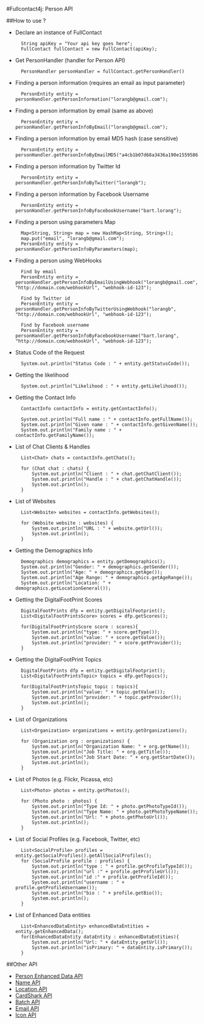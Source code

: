 #Fullcontact4j: Person API

##How to use ?

* Declare an instance of FullContact

        String apiKey = "Your api key goes here";
        FullContact fullContact = new FullContact(apiKey);

* Get PersonHandler (handler for Person API)

        PersonHandler personHandler = fullContact.getPersonHandler()

* Finding a person information (requires an email as input parameter)

        PersonEntity entity = personHandler.getPersonInformation("lorangb@gmail.com");

* Finding a person information by email (same as above)

        PersonEntity entity = personHandler.getPersonInfoByEmail("lorangb@gmail.com");

* Finding a person information by email MD5 hash (case sensitive)

        PersonEntity entity = personHandler.getPersonInfoByEmailMD5("a4cb1b07d68a3436a190e1559586ae3c");

* Finding a person information by Twitter Id

        PersonEntity entity = personHandler.getPersonInfoByTwitter("lorangb");

* Finding a person information by Facebook Username

        PersonEntity entity = personHandler.getPersonInfoByFacebookUsername("bart.lorang");

* Finding a person using parameters Map

        Map<String, String> map = new HashMap<String, String>();
        map.put("email", "lorangb@gmail.com");
        PersonEntity entity = personHandler.getPersonInfoByParameters(map);

* Finding a person using WebHooks

        Find by email
        PersonEntity entity = personHandler.getPersonInfoByEmailUsingWebhook("lorangb@gmail.com", "http://domain.com/webhookUrl", "webhook-id-123");

        Find by Twitter id
        PersonEntity entity = personHandler.getPersonInfoByTwitterUsingWebhook("lorangb", "http://domain.com/webhookUrl", "webhook-id-123");

        Find by Facebook username
        PersonEntity entity = personHandler.getPersonInfoByFacebookUsername("bart.lorang", "http://domain.com/webhookUrl", "webhook-id-123");

* Status Code of the Request

		System.out.println("Status Code : " + entity.getStatusCode());		

* Getting the likelihood

		System.out.println("Likelihood : " + entity.getLikelihood());

* Getting the Contact Info

		ContactInfo contactInfo = entity.getContactInfo();

		System.out.println("Full name : " + contactInfo.getFullName());
		System.out.println("Given name : " + contactInfo.getGivenName());
		System.out.println("Family name : " + contactInfo.getFamilyName());
		
* List of Chat Clients & Handles

        List<Chat> chats = contactInfo.getChats();

        for (Chat chat : chats) {
            System.out.println("Client : " + chat.getChatClient());
            System.out.println("Handle : " + chat.getChatHandle());
            System.out.println();
        }

* List of Websites

        List<Website> websites = contactInfo.getWebsites();

		for (Website website : websites) {
			System.out.println("URL : " + website.getUrl());
			System.out.println();
		}

* Getting the Demographics Info

        Demographics demographics = entity.getDemographics();
        System.out.println("Gender: " + demographics.getGender());
        System.out.println("Age: " + demographics.getAge());
        System.out.println("Age Range: " + demographics.getAgeRange());
        System.out.println("Location: " + demographics.getLocationGeneral());

* Getting the DigitalFootPrint Scores

        DigitalFootPrints dfp = entity.getDigitalFootprint();
        List<DigitalFootPrintsScore> scores = dfp.getScores();

        for(DigitalFootPrintsScore score : scores){
            System.out.println("type: " + score.getType());
            System.out.println("value: " + score.getValue());
            System.out.println("provider: " + score.getProvider());
        }

* Getting the DigitalFootPrint Topics

        DigitalFootPrints dfp = entity.getDigitalFootprint();
        List<DigitalFootPrintsTopic> topics = dfp.getTopics();

        for(DigitalFootPrintsTopic topic : topics){
            System.out.println("value: " + topic.getValue());
            System.out.println("provider: " + topic.getProvider());
			System.out.println();
        }

* List of Organizations

		List<Organization> organizations = entity.getOrganizations();

        for (Organization org : organizations) {
            System.out.println("Organization Name: " + org.getName());
            System.out.println("Job Title: " + org.getTitle());
            System.out.println("Job Start Date: " + org.getStartDate());
			System.out.println();
		}

* List of Photos (e.g. Flickr, Picassa, etc)

        List<Photo> photos = entity.getPhotos();

        for (Photo photo : photos) {
            System.out.println("Type Id: " + photo.getPhotoTypeId());
            System.out.println("Type Name: " + photo.getPhotoTypeName());
            System.out.println("Url: " + photo.getPhotoUrl());
            System.out.println();
        }

* List of Social Profiles (e.g. Facebook, Twitter, etc)

        List<SocialProfile> profiles = entity.getSocialProfiles().getAllSocialProfiles();
        for (SocialProfile profile : profiles) {
            System.out.println("type : " + profile.getProfileTypeId());
            System.out.println("url :" + profile.getProfileUrl());
            System.out.println("id :" + profile.getProfileId());
            System.out.println("username : " + profile.getProfileUsername());
            System.out.println("bio : " + profile.getBio());
            System.out.println();
        }

* List of Enhanced Data entities

        List<EnhancedDataEntity> enhancedDataEntities = entity.getEnhancedData();
        for(EnhancedDataEntity dataEntity : enhancedDataEntities){
            System.out.println("Url: " + dataEntity.getUrl());
            System.out.println("isPrimary: " + dataEntity.isPrimary());
        }

##Other API

* [Person Enhanced Data API](/fullcontact/fullcontact4j/tree/refactoring/docs/enhancedData/)
* [Name API](/fullcontact/fullcontact4j/tree/refactoring/docs/name/)
* [Location API](/fullcontact/fullcontact4j/tree/refactoring/docs/location/)
* [CardShark API](/fullcontact/fullcontact4j/tree/refactoring/docs/cardShark/)
* [Batch API](/fullcontact/fullcontact4j/tree/refactoring/docs/batch/)
* [Email API](/fullcontact/fullcontact4j/tree/refactoring/docs/email/)
* [Icon API](/fullcontact/fullcontact4j/tree/refactoring/docs/icon/)
